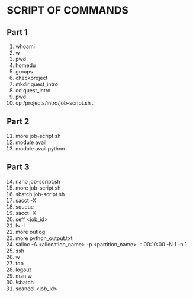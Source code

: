 # SCRIPT OF COMMANDS 

## Part 1
1. whoami
2. w
3. pwd
4. homedu
5. groups
6. checkproject
7. mkdir quest_intro
8. cd quest_intro
9. pwd
10. cp /projects/intro/job-script.sh .

## Part 2
11. more job-script.sh  
12. module avail
13. module avail python

## Part 3
14. nano job-script.sh
15. more job-script.sh
16. sbatch job-script.sh
17. sacct -X
18. squeue
19. sacct -X
20. seff <job_id>
21. ls -l
22. more outlog
23. more python_output.txt
24. salloc -A <allocation_name> -p <partition_name> -t 00:10:00 -N 1 -n 1
25. ssh <allocated node>
26. w
27. top    
28. logout
29. man w
30. !sbatch
31. scancel <job_id>
